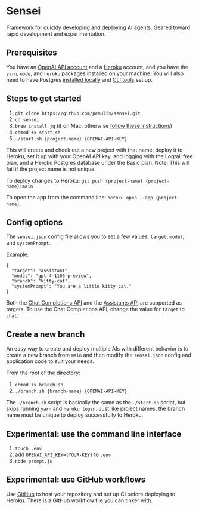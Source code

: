 # Sensei
Framework for quickly developing and deploying AI agents. Geared toward rapid development and experimentation.

## Prerequisites

You have an [OpenAI API account](https://openai.com/blog/openai-api) and a [Heroku](https://signup.heroku.com/) account, and you have the `yarn`, `node`, and `heroku` packages installed on your machine. You will also need to have Postgres [installed locally](https://devcenter.heroku.com/articles/local-setup-heroku-postgres) and [CLI tools](https://postgresapp.com/documentation/cli-tools.html) set up.

## Steps to get started

1. `git clone https://github.com/pemulis/sensei.git`
2. `cd sensei`
3. `brew install jq` (if on Mac, otherwise [follow these instructions](https://jqlang.github.io/jq/download/))
4. `chmod +x start.sh`
5. `./start.sh {project-name} {OPENAI-API-KEY}`

This will create and check out a new project with that name, deploy it to Heroku, set it up with your OpenAI API key, add logging with the Logtail free plan, and a Heroku Postgres database under the Basic plan. Note: This will fail if the project name is not unique.

To deploy changes to Heroku:
`git push {project-name} {project-name}:main`

To open the app from the command line:
`heroku open --app {project-name}`.

## Config options

The `sensei.json` config file allows you to set a few values: `target`, `model`, and `systemPrompt`.

Example:

```
{
  "target": "assistant",
  "model": "gpt-4-1106-preview",
  "branch": "kitty-cat",
  "systemPrompt": "You are a little kitty cat."
}
```

Both the [Chat Completions API](https://platform.openai.com/docs/guides/text-generation/chat-completions-api) and the [Assistants API](https://platform.openai.com/docs/assistants/overview) are supported as targets. To use the Chat Completions API, change the value for `target` to `chat`.

## Create a new branch

An easy way to create and deploy multiple AIs with different behavior is to create a new branch from `main` and then modify the `sensei.json` config and application code to suit your needs.

From the root of the directory:
1. `chmod +x branch.sh`
2. `./branch.sh {branch-name} {OPENAI-API-KEY}`

The `./branch.sh` script is basically the same as the `./start.sh` script, but skips running `yarn` and `heroku login`. Just like project names, the branch name must be unique to deploy successfully to Heroku.

## Experimental: use the command line interface

1. `touch .env`
2. add `OPENAI_API_KEY={YOUR-KEY}` to `.env`
3. `node prompt.js`

## Experimental: use GitHub workflows

Use [GitHub](https://github.com/) to host your repository and set up CI before deploying to Heroku. There is a GitHub workflow file you can tinker with. 